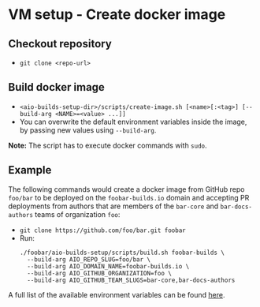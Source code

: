 # VM setup - Create docker image


## Checkout repository
- `git clone <repo-url>`


## Build docker image
- `<aio-builds-setup-dir>/scripts/create-image.sh [<name>[:<tag>] [--build-arg <NAME>=<value> ...]]`
- You can overwrite the default environment variables inside the image, by passing new values using
  `--build-arg`.

**Note:** The script has to execute docker commands with `sudo`.


## Example
The following commands would create a docker image from GitHub repo `foo/bar` to be deployed on the
`foobar-builds.io` domain and accepting PR deployments from authors that are members of the
`bar-core` and `bar-docs-authors` teams of organization `foo`:

- `git clone https://github.com/foo/bar.git foobar`
- Run:
  ```
  ./foobar/aio-builds-setup/scripts/build.sh foobar-builds \
    --build-arg AIO_REPO_SLUG=foo/bar \
    --build-arg AIO_DOMAIN_NAME=foobar-builds.io \
    --build-arg AIO_GITHUB_ORGANIZATION=foo \
    --build-arg AIO_GITHUB_TEAM_SLUGS=bar-core,bar-docs-authors
  ```

A full list of the available environment variables can be found
[here](image-config--environment-variables.md).
